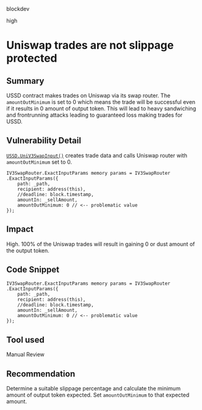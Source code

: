 blockdev

high

# Uniswap trades are not slippage protected

## Summary
USSD contract makes trades on Uniswap via its swap router. The `amountOutMinimum` is set to 0 which means the trade will be successful even if it results in 0 amount of output token. This will lead to heavy sandwiching and frontrunning attacks leading to guaranteed loss making trades for USSD.

## Vulnerability Detail
[`USSD.UniV3SwapInput()`](https://github.com/USSDofficial/ussd-contracts/blob/f44c726371f3152634bcf0a3e630802e39dec49c/contracts/USSD.sol#L237) creates trade data and calls Uniswap router with `amountOutMinimum` set to 0.
```solidity
IV3SwapRouter.ExactInputParams memory params = IV3SwapRouter
.ExactInputParams({
    path: _path,
    recipient: address(this),
    //deadline: block.timestamp,
    amountIn: _sellAmount,
    amountOutMinimum: 0 // <-- problematic value
});
```

## Impact
High. 100% of the Uniswap trades will result in gaining 0 or dust amount of the output token.

## Code Snippet
```solidity
IV3SwapRouter.ExactInputParams memory params = IV3SwapRouter
.ExactInputParams({
    path: _path,
    recipient: address(this),
    //deadline: block.timestamp,
    amountIn: _sellAmount,
    amountOutMinimum: 0 // <-- problematic value
});
```

## Tool used

Manual Review

## Recommendation
Determine a suitable slippage percentage and calculate the minimum amount of output token expected. Set `amountOutMinimum` to that expected amount.